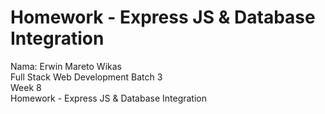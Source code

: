 # Homework - Express JS & Database Integration
Nama: Erwin Mareto Wikas
<br>
Full Stack Web Development Batch 3
<br>
Week 8
<br>
Homework - Express JS & Database Integration
